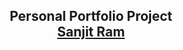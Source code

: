 <h2 align="center">
  Personal Portfolio Project<br/>
  <a href="https://personal-portfolio-six-mu-24.vercel.app/#contact" target="_blank">Sanjit Ram</a>
</h2>
